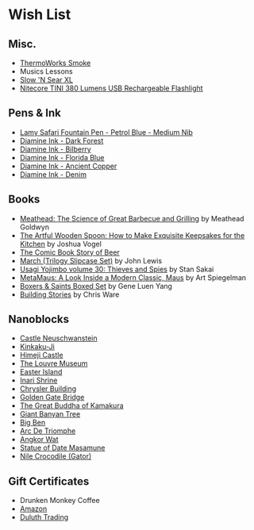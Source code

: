 # Wish List

## Misc.
* [ThermoWorks Smoke](http://www.thermoworks.com/Smoke)
* Musics Lessons
* [Slow 'N Sear XL](https://abcbarbecue.com/product/slow-n-sear-xl/)
* [Nitecore TINI 380 Lumens USB Rechargeable Flashlight](http://a.co/hQduTIc)

## Pens & Ink
* [Lamy Safari Fountain Pen - Petrol Blue - Medium Nib](http://a.co/9dTwvAq)
* [Diamine Ink - Dark Forest](https://www.jetpens.com/Diamine-Dark-Forest-Ink-150th-Anniversary-40-ml-Bottle/pd/21318)
* [Diamine Ink - Bilberry](http://www.jetpens.com/Diamine-Fountain-Pen-Ink-80-ml-Bilberry-Blue/pd/8770)
* [Diamine Ink - Florida Blue](http://www.jetpens.com/Diamine-Fountain-Pen-Ink-80-ml-Florida-Blue/pd/7757)
* [Diamine Ink - Ancient Copper](http://www.jetpens.com/Diamine-Fountain-Pen-Ink-80-ml-Ancient-Copper-Brown/pd/8771)
* [Diamine Ink - Denim](http://www.jetpens.com/Diamine-Fountain-Pen-Ink-80-ml-Denim-Blue/pd/8767)

## Books
* [Meathead: The Science of Great Barbecue and Grilling](http://a.co/d9PPvYb) by Meathead Goldwyn
* [The Artful Wooden Spoon: How to Make Exquisite Keepsakes for the Kitchen](http://a.co/7e72if2) by Joshua Vogel
* [The Comic Book Story of Beer](http://a.co/goBCn4w)
* [March (Trilogy Slipcase Set)](http://a.co/hM27i8d) by John Lewis
* [Usagi Yojimbo volume 30: Thieves and Spies](http://a.co/1ww0G8W) by Stan Sakai
* [MetaMaus: A Look Inside a Modern Classic, Maus](http://a.co/9fPPbio) by Art Spiegelman
* [Boxers & Saints Boxed Set](http://amzn.com/1596439246) by Gene Luen Yang
* [Building Stories](http://amzn.com/0375424334) by Chris Ware

## Nanoblocks
* [Castle Neuschwanstein](http://a.co/dgV4rD6)
* [Kinkaku-Ji](http://a.co/guiSqdX)
* [Himeji Castle](http://a.co/fq5X2nK)
* [The Louvre Museum](http://a.co/3Uablgr)
* [Easter Island](http://a.co/9R4Jh9l)
* [Inari Shrine](http://a.co/hZ7rwGj)
* [Chrysler Building](http://a.co/2W5WkhC)
* [Golden Gate Bridge](http://a.co/hKboqby)
* [The Great Buddha of Kamakura](http://a.co/eGzEpUK)
* [Giant Banyan Tree](http://a.co/2Tc1BpH)
* [Big Ben](http://a.co/0RBngd4)
* [Arc De Triomphe](http://a.co/dfVY5z3)
* [Angkor Wat](http://a.co/bYbv35w)
* [Statue of Date Masamune](http://a.co/4RVlBBV)
* [Nile Crocodile (Gator)](http://a.co/1KkcEc5)

## Gift Certificates
* Drunken Monkey Coffee
* [Amazon](http://www.amazon.com/gp/product/B00067L6TQ/ref=topnav_giftcert_gw)
* [Duluth Trading](http://www.duluthtrading.com/store/product/gift-cards-duluth-trading-gift-cards-GIFTCARD.aspx")
